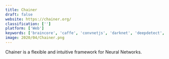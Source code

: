 ```yaml
---
title: Chainer
draft: false 
website: https://chainer.org/
classification: ['']
platform: ['Web']
keywords: ['braincore', 'caffe', 'convnetjs', 'darknet', 'deepdetect', 'deeppy', 'deeplearning4j', 'floyd', 'keras', 'knet', 'mlkit', 'merlin', 'pytorch', 'rustnn', 'shark', 'swift_ai', 'tflearn']
image: 2020/04/Chainer.png
---
```

Chainer is a flexible and intuitive framework for Neural Networks.